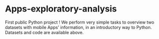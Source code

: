 # Apps-exploratory-analysis
First public Python project ! We perform very simple tasks to overview two datasets with mobile Apps' information, in an introductory way to Python. Datasets and code are available above. 
